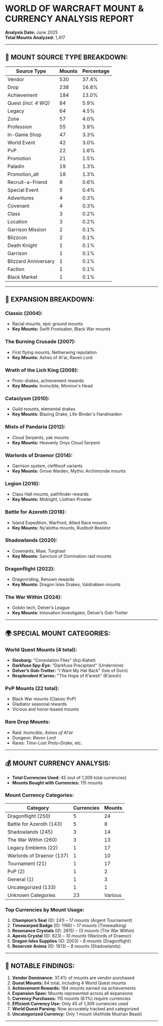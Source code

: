 # WORLD OF WARCRAFT MOUNT & CURRENCY ANALYSIS REPORT

**Analysis Date:** June 2025  
**Total Mounts Analyzed:** 1,417  

---

## 🧮 MOUNT SOURCE TYPE BREAKDOWN:

| Source Type            | Mounts | Percentage |
|------------------------|--------|------------|
| Vendor                 | 530    | 37.4%      |
| Drop                   | 238    | 16.8%      |
| Achievement            | 184    | 13.0%      |
| Quest *(incl. 4 WQ)*   | 84     | 5.9%       |
| Legacy                 | 64     | 4.5%       |
| Zone                   | 57     | 4.0%       |
| Profession             | 55     | 3.9%       |
| In-Game Shop           | 47     | 3.3%       |
| World Event            | 42     | 3.0%       |
| PvP                    | 22     | 1.6%       |
| Promotion              | 21     | 1.5%       |
| Paladin                | 19     | 1.3%       |
| Promotion_alt          | 18     | 1.3%       |
| Recruit-a-Friend       | 8      | 0.6%       |
| Special Event          | 5      | 0.4%       |
| Adventures             | 4      | 0.3%       |
| Covenant               | 4      | 0.3%       |
| Class                  | 3      | 0.2%       |
| Location               | 3      | 0.2%       |
| Garrison Mission       | 2      | 0.1%       |
| Blizzcon               | 2      | 0.1%       |
| Death Knight           | 1      | 0.1%       |
| Garrison               | 1      | 0.1%       |
| Blizzard Anniversary   | 1      | 0.1%       |
| Faction                | 1      | 0.1%       |
| Black Market           | 1      | 0.1%       |

---

## 🧭 EXPANSION BREAKDOWN:

### **Classic (2004):**
- Racial mounts, epic ground mounts
- **Key Mounts:** Swift Frostsaber, Black War mounts

### **The Burning Crusade (2007):**
- First flying mounts, Netherwing reputation
- **Key Mounts:** Ashes of Al'ar, Raven Lord

### **Wrath of the Lich King (2008):**
- Proto-drakes, achievement rewards
- **Key Mounts:** Invincible, Mimiron's Head

### **Cataclysm (2010):**
- Guild mounts, elemental drakes
- **Key Mounts:** Blazing Drake, Life-Binder's Handmaiden

### **Mists of Pandaria (2012):**
- Cloud Serpents, yak mounts
- **Key Mounts:** Heavenly Onyx Cloud Serpent

### **Warlords of Draenor (2014):**
- Garrison system, clefthoof variants
- **Key Mounts:** Grove Warden, Mythic Archimonde mounts

### **Legion (2016):**
- Class Hall mounts, pathfinder rewards
- **Key Mounts:** Midnight, Llothien Prowler

### **Battle for Azeroth (2018):**
- Island Expedition, Warfront, Allied Race mounts
- **Key Mounts:** Ny’alotha mounts, Rustbolt Resistor

### **Shadowlands (2020):**
- Covenants, Maw, Torghast
- **Key Mounts:** Sanctum of Domination raid mounts

### **Dragonflight (2022):**
- Dragonriding, Renown rewards
- **Key Mounts:** Dragon Isles Drakes, Valdrakken mounts

### **The War Within (2024):**
- Goblin tech, Delver’s League
- **Key Mounts:** Innovation Investigator, Delver’s Gob-Trotter

---

## 🌍 SPECIAL MOUNT CATEGORIES:

### **World Quest Mounts (4 total):**
- **Siesbarg:** "Consolation Flies" (Azj-Kahet)  
- **Darkfuse Spy-Eye:** "Darkfuse Precipitant" (Undermine)  
- **Delver’s Gob-Trotter:** "I Want My Hat Back" (Isle of Dorn)  
- **Resplendent K’arroc:** "The Hope of K’aresh" (K’aresh)  

### **PvP Mounts (22 total):**
- Black War mounts (Classic PvP)  
- Gladiator seasonal rewards  
- Vicious and honor-based mounts  

### **Rare Drop Mounts:**
- Raid: *Invincible*, *Ashes of Al’ar*  
- Dungeon: *Raven Lord*  
- Rares: *Time-Lost Proto-Drake*, etc.

---

## 💰 MOUNT CURRENCY ANALYSIS:

- **Total Currencies Used:** 45 (out of 1,309 total currencies)  
- **Mounts Bought with Currencies:** 115 mounts  

### Mount Currency Categories:

| Category                 | Currencies | Mounts |
|--------------------------|------------|--------|
| Dragonflight (250)       | 5          | 24     |
| Battle for Azeroth (143) | 5          | 8      |
| Shadowlands (245)        | 3          | 14     |
| The War Within (260)     | 3          | 13     |
| Legacy Emblems (22)      | 1          | 17     |
| Warlords of Draenor (137)| 1          | 10     |
| Tournament (21)          | 1          | 17     |
| PvP (2)                  | 1          | 2      |
| General (1)              | 1          | 3      |
| Uncategorized (133)      | 1          | 1      |
| Unknown Categories       | 23         | Various|

### Top Currencies by Mount Usage:

1. **Champion’s Seal** (ID: 241) – *17 mounts* (Argent Tournament)  
2. **Timewarped Badge** (ID: 1166) – *17 mounts* (Timewalking)  
3. **Resonance Crystals** (ID: 2815) – *13 mounts* (The War Within)  
4. **Apexis Crystal** (ID: 823) – *10 mounts* (Warlords of Draenor)  
5. **Dragon Isles Supplies** (ID: 2003) – *8 mounts* (Dragonflight)  
6. **Reservoir Anima** (ID: 1813) – *8 mounts* (Shadowlands)  

---

## 📌 NOTABLE FINDINGS:

1. **Vendor Dominance:** 37.4% of mounts are vendor-purchased  
2. **Quest Mounts:** 84 total, including 4 World Quest mounts  
3. **Achievement Rewards:** 184 mounts earned via achievements  
4. **Expansion Span:** Mounts represented across all expansions  
5. **Currency Purchases:** 115 mounts (8.1%) require currencies  
6. **Efficient Currency Use:** Only 45 of 1,309 currencies used  
7. **World Quest Parsing:** Now accurately tracked and categorized  
8. **Uncategorized Currency:** Only 1 mount (Ashhide Mushan Beast)

---

